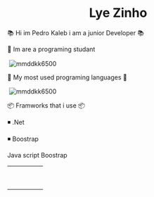   <h1 align="center">Lye Zinho</h1>
  

  📚 Hi im Pedro Kaleb i am a junior Developer 📚
  
 📜 Im are a programing studant  
 



<p>&nbsp;<img align="center" src="https://github-readme-stats.vercel.app/api?username=LyeZinho&theme=chartreuse-dark&show_icons=true" alt="mmddkk6500" /></p>

📖 My most used programing languages 📖
 
 




<p>&nbsp;<img align="center" src="https://github-readme-stats.vercel.app/api/top-langs/?username=LyeZinho&theme=chartreuse-dark" alt="mmddkk6500" /></p>

📦 Framworks that i use 📦

◾ .Net

◾ Boostrap

<table>
<tbody>
<tr>
<td>&nbsp;</td>
  Java script
<td>&nbsp;</td>
<td>&nbsp;</td>
<td>&nbsp;</td>
</tr>
<tr>
<td>&nbsp;</td>
  Boostrap
<td>&nbsp;</td>
<td>&nbsp;</td>
<td>&nbsp;</td>
</tr>
</tbody>
</table>
